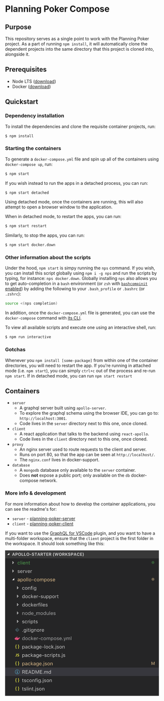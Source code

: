 # Planning Poker Compose

## Purpose
This repository serves as a single point to work with the Planning Poker project.  As a part of running `npm install`, it will automatically clone the dependent projects into the same directory that this project is cloned into, alongside it.

## Prerequisites
* Node LTS ([download](https://nodejs.org/en/download/))
* Docker ([download](https://www.docker.com/get-started))

## Quickstart

### Dependency installation
To install the dependencies and clone the requisite container projects, run:
```bash
$ npm install
```

### Starting the containers
To generate a `docker-compose.yml` file and spin up all of the containers using `docker-compose up`, run:
```bash
$ npm start
```

If you wish instead to run the apps in a detached process, you can run:
```bash
$ npm start detached
```

Using detached mode, once the containers are running, this will also attempt to open a browser window to the application.

When in detached mode, to restart the apps, you can run:
```bash
$ npm start restart
```

Similarly, to stop the apps, you can run:
```bash
$ npm start docker.down
```

### Other information about the scripts
Under the hood, `npm start` is simpy running the `nps` command.  If you wish, you can install this script globally using `npm i -g nps` and run the scripts by typing, for instance: `nps docker.down`.  Globally installing `nps` also allows you to get auto-completion in a `bash` environment (or `zsh` with [`bashcompinit` enabled](https://stackoverflow.com/a/27853970/2939688)) by adding the following to your `.bash_profile` or `.bashrc` (or `.zshrc`):
```bash
source <(nps completion)
```

In addition, once the `docker-compose.yml` file is generated, you can use the `docker-compose` command with [its CLI](https://docs.docker.com/compose/reference/overview/).

To view all available scripts and execute one using an interactive shell, run:
```bash
$ npm run interactive
```

### Gotchas
Whenever you `npm install [some-package]` from within one of the container directories, you will need to restart the app.  If you're running in attached mode (i.e. `npm start`), you can simply `ctrl+c` out of the process and re-run `npm start`.  If in detached mode, you can run `npm start restart`

## Containers
* `server`
  * A graphql server built using `apollo-server`.
  * To explore the graphql schema using the browser IDE, you can go to: `http://localhost:3001`.
  * Code lives in the `server` directory next to this one, once cloned.
* `client`
  * A react application that talks to the backend using `react-apollo`.
  * Code lives in the `client` directory next to this one, once cloned.
* `proxy`
  * An nginx server used to route requests to the client and server.
  * Runs on port 80, so that the app can be seen at `http://localhost/`.
  * The `nginx.conf` lives in docker-support.
* `database`
  * A `mongodb` database only available to the `server` container.
  * Does **not** expose a public port; only available on the `db` docker-compose network.

### More info & development
For more information about how to develop the container applications, you can see the readme's for:
* `server` - [planning-poker-server](https://github.com/excellalabs/planning-poker-server)
* `client` - [planning-poker-client](https://github.com/excellalabs/planning-poker-client)

If you want to use the [GraphQL for VSCode](https://marketplace.visualstudio.com/items?itemName=kumar-harsh.graphql-for-vscode#overview) plugin, and you want to have a multi-folder workspace, ensure that the `client` project is the first folder in the workspace.  It should look something like this:

![Workspace example](./.assets/workspace.png)

